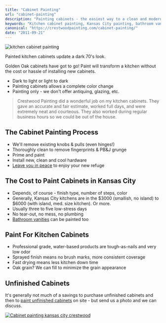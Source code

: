```yaml
---
title: "Cabinet Painting"
url: "cabinet-painting"
description: "Painting cabinets - the easiest way to a clean and modern kitchen."
keywords: "Kitchen cabinet painting, Kansas City painting, bathroom vanity painting, wall paneling painting, Crestwood Painting"
canonical: "https://crestwoodpainting.com/cabinet-painting/"
date: "2011-09-21"
---
```


![kitchen cabinet painting](/images/Finished-Kitchen.jpg "Painted cabinets update this dark 70's kitchen")

Painted kitchen cabinets update a dark 70's look.

Golden Oak cabinets have got to go! Paint will transform a kitchen without the cost or hassle of installing new cabinets.

- Dark to light or light to dark
- Painting cabinets allows a complete color change
- Painting only - we don't offer antiquing, glazing, etc.

> Crestwood Painting did a wonderful job on my kitchen cabinets. They gave an accurate and fair estimate, worked full days, and were extremely neat and courteous. They also worked during regular business hours so we could be out of the house.

## The Cabinet Painting Process

- We'll remove existing knobs & pulls (even hinges!)
- Thoroughly clean to remove fingerprints & PB&J grunge
- Prime and paint
- Install new, clean and cool hardware
- [Leave you in peace](/painting-kitchen-cabinets/) to enjoy your new refuge

## The Cost to Paint Cabinets in Kansas City

- Depends, of course - finish type, number of steps, color
- Generally, Kansas City kitchens are in the $3000 (smallish, no island) to $6000 (with island, med. size kitchen). Or more.
- Usually three to five low-stress days
- No tear-out, no mess, no plumbing
- [Bathroom vanities](/does-unfinished-cabinetry-pay/) can be painted too

## Paint For Kitchen Cabinets

- Professional grade, water-based products are tough-as-nails and very low odor
- Sprayed finish means no brush marks, more consistent coverage
- Fast drying means less kitchen down time
- Oak grain? We can fill to minimize the grain appearance

## Unfinished Cabinets

It's generally not much of a savings to purchase unfinished cabinets and then to [paint unfinished cabinets](/does-unfinished-cabinetry-pay/) on site - but send us a photo and we can discuss.

[![Cabinet painting kansas city crestwood](/images/Jimmy-E.jpg)](/reviews/)
